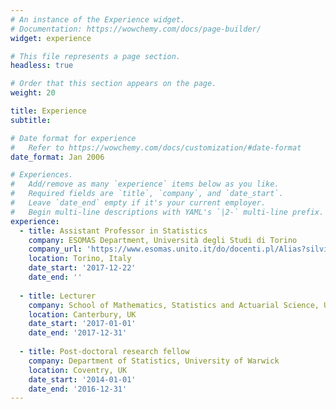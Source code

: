 ```yaml
---
# An instance of the Experience widget.
# Documentation: https://wowchemy.com/docs/page-builder/
widget: experience

# This file represents a page section.
headless: true

# Order that this section appears on the page.
weight: 20

title: Experience
subtitle:

# Date format for experience
#   Refer to https://wowchemy.com/docs/customization/#date-format
date_format: Jan 2006

# Experiences.
#   Add/remove as many `experience` items below as you like.
#   Required fields are `title`, `company`, and `date_start`.
#   Leave `date_end` empty if it's your current employer.
#   Begin multi-line descriptions with YAML's `|2-` multi-line prefix.
experience:
  - title: Assistant Professor in Statistics
    company: ESOMAS Department, Università degli Studi di Torino
    company_url: 'https://www.esomas.unito.it/do/docenti.pl/Alias?silvia.montagna#tab-profilo'
    location: Torino, Italy
    date_start: '2017-12-22'
    date_end: ''
        
  - title: Lecturer
    company: School of Mathematics, Statistics and Actuarial Science, University of Kent
    location: Canterbury, UK
    date_start: '2017-01-01'
    date_end: '2017-12-31'
    
  - title: Post-doctoral research fellow
    company: Department of Statistics, University of Warwick
    location: Coventry, UK
    date_start: '2014-01-01'
    date_end: '2016-12-31'
---
```

